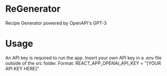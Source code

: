 # ReGenerator
Recipe Generator powered by OpenAPI's GPT-3

# Usage
An API key is required to run the app. Insert your own API key in a .env file outside of the src folder.
Format: REACT_APP_OPENAI_API_KEY = "[YOUR API KEY HERE]"